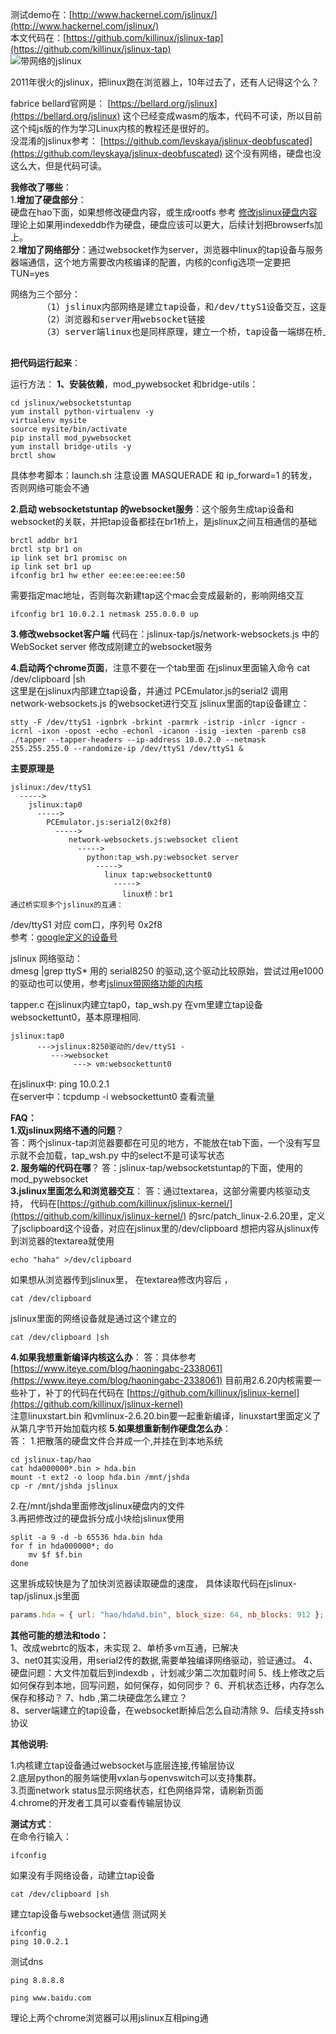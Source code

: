 
测试demo在：[http://www.hackernel.com/jslinux/](http://www.hackernel.com/jslinux/)    
本文代码在：[https://github.com/killinux/jslinux-tap](https://github.com/killinux/jslinux-tap)  
![带网络的jslinux](https://img-blog.csdnimg.cn/20200624031118211.png?x-oss-process=image/watermark,type_ZmFuZ3poZW5naGVpdGk,shadow_10,text_aHR0cHM6Ly9ibG9nLmNzZG4ubmV0L2xlYWZyZW5jaGxlYWY=,size_16,color_FFFFFF,t_70#pic_center)

2011年很火的jslinux，把linux跑在浏览器上，10年过去了，还有人记得这个么？

fabrice bellard官网是： [https://bellard.org/jslinux](https://bellard.org/jslinux) 这个已经变成wasm的版本，代码不可读，所以目前这个纯js版的作为学习Linux内核的教程还是很好的。  
没混淆的jslinux参考： [https://github.com/levskaya/jslinux-deobfuscated](https://github.com/levskaya/jslinux-deobfuscated)
 这个没有网络，硬盘也没这么大，但是代码可读。 
 
 
**我修改了哪些**：  
1.**增加了硬盘部分**：  
硬盘在hao下面，如果想修改硬盘内容，或生成rootfs 参考 [修改jslinux硬盘内容](https://www.iteye.com/blog/haoningabc-2240076)  
理论上如果用indexeddb作为硬盘，硬盘应该可以更大，后续计划把browserfs加上。  
2.**增加了网络部分**：通过websocket作为server，浏览器中linux的tap设备与服务器端通信，这个地方需要改内核编译的配置，内核的config选项一定要把TUN=yes  
<pre>
网络为三个部分：  
      （1）jslinux内部网络是建立tap设备，和/dev/ttyS1设备交互，这是jslinux和浏览器交互的部分  ，类似/dev/clipboard 和浏览器上的textare交互  ,建立tap设备的代码为 [tap代码链接](https://www.iteye.com/blog/haoningabc-2436305)
      （2）浏览器和server用websocket链接    
      （3）server端linux也是同样原理，建立一个桥，tap设备一端绑在桥上，一端连在websocket上  
 </pre>


**把代码运行起来**：

运行方法：
**1、安装依赖**，mod_pywebsocket 和bridge-utils：
```shell
cd jslinux/websocketstuntap
yum install python-virtualenv -y
virtualenv mysite
source mysite/bin/activate
pip install mod_pywebsocket
yum install bridge-utils -y
brctl show
```
具体参考脚本：launch.sh
注意设置 MASQUERADE 和 ip_forward=1 的转发，否则网络可能会不通

**2.启动 websocketstuntap 的websocket服务**：这个服务生成tap设备和websocket的关联，并把tap设备都挂在br1桥上，是jslinux之间互相通信的基础
```shell
brctl addbr br1
brctl stp br1 on
ip link set br1 promisc on
ip link set br1 up
ifconfig br1 hw ether ee:ee:ee:ee:ee:50
```
需要指定mac地址，否则每次新建tap这个mac会变成最新的，影响网络交互
```shell
ifconfig br1 10.0.2.1 netmask 255.0.0.0 up
```
**3.修改websocket客户端**
代码在：jslinux-tap/js/network-websockets.js
中的WebSocket server 修改成刚建立的websocket服务

**4.启动两个chrome页面**，注意不要在一个tab里面
在jslinux里面输入命令 cat /dev/clipboard |sh  
这里是在jslinux内部建立tap设备，并通过 PCEmulator.js的serial2  调用network-websockets.js 的websocket进行交互
jslinux里面的tap设备建立：
```shell
stty -F /dev/ttyS1 -ignbrk -brkint -parmrk -istrip -inlcr -igncr -icrnl -ixon -opost -echo -echonl -icanon -isig -iexten -parenb cs8
./tapper --tapper-headers --ip-address 10.0.2.0 --netmask 255.255.255.0 --randomize-ip /dev/ttyS1 /dev/ttyS1 &
```


**主要原理是**
```shell
jslinux:/dev/ttyS1
  ----->
    jslinux:tap0
      ----->
        PCEmulator.js:serial2(0x2f8)
          ----->
             network-websockets.js:websocket client
               ----->
                 python:tap_wsh.py:websocket server
                   ----->
                     linux tap:websockettunt0 
                       ----->
                         linux桥：br1
通过桥实现多个jslinux的互通：
```


/dev/ttyS1 对应 com口，序列号 0x2f8  
参考：[google定义的设备号](https://books.google.com.hk/books?id=u7ZVYFu50hkC&pg=PA719&lpg=PA719&dq=0x2f8%20/dev/ttyS1&source=bl&ots=IZRjCKGEGa&sig=ACfU3U0DNRadlUsVJejKNXo1m_5pYm8E3Q&hl=zh-CN&sa=X&redir_esc=y&sourceid=cndr#v=onepage&q=0x2f8&f=false)

jslinux 网络驱动：  
dmesg |grep ttyS* 
用的 serial8250 的驱动,这个驱动比较原始，尝试过用e1000的驱动也可以使用，参考[jslinux带网络功能的内核](https://www.iteye.com/blog/haoningabc-2338061)  

tapper.c 在jslinux内建立tap0，tap_wsh.py 在vm里建立tap设备websockettunt0，基本原理相同.  
```shell
jslinux:tap0
      --->jslinux:8250驱动的/dev/ttyS1 -
         --->websocket
              ---> vm:websockettunt0
```

在jslinux中:   ping 10.0.2.1  
在server中：tcpdump -i websockettunt0   查看流量  


**FAQ：**    
**1.双jslinux网络不通的问题**？  
答：两个jslinux-tap浏览器要都在可见的地方，不能放在tab下面，一个没有写显示就不会加载，tap_wsh.py 中的select不是可读写状态  
**2. 服务端的代码在哪**？
答：jslinux-tap/websocketstuntap的下面，使用的mod_pywebsocket  
**3.jslinux里面怎么和浏览器交互**： 
答：通过textarea，这部分需要内核驱动支持，
代码在[https://github.com/killinux/jslinux-kernel/](https://github.com/killinux/jslinux-kernel/) 的src/patch_linux-2.6.20里，定义了jsclipboard这个设备，对应在jslinux里的/dev/clipboard
想把内容从jslinux传到浏览器的textarea就使用
```shell
echo "haha" >/dev/clipboard
```
如果想从浏览器传到jslinux里，
在textarea修改内容后 ，
```shell
cat /dev/clipboard
```
jslinux里面的网络设备就是通过这个建立的
```shell
cat /dev/clipboard |sh
```
**4.如果我想重新编译内核这么办**：
答：具体参考 [https://www.iteye.com/blog/haoningabc-2338061](https://www.iteye.com/blog/haoningabc-2338061)
目前用2.6.20内核需要一些补丁，补丁的代码在代码在 [https://github.com/killinux/jslinux-kernel](https://github.com/killinux/jslinux-kernel)  
注意linuxstart.bin 和vmlinux-2.6.20.bin要一起重新编译，linuxstart里面定义了从第几字节开始加载内核
**5.如果想重新制作硬盘怎么办**：  
答：
1.把散落的硬盘文件合并成一个,并挂在到本地系统  
```shell
cd jslinux-tap/hao
cat hda000000*.bin > hda.bin  
mount -t ext2 -o loop hda.bin /mnt/jshda  
cp -r /mnt/jshda jslinux 
```
2.在/mnt/jshda里面修改jslinux硬盘内的文件  
3.再把修改过的硬盘拆分成小块给jslinux使用
```shell
split -a 9 -d -b 65536 hda.bin hda      
for f in hda000000*; do      
    mv $f $f.bin      
done 
```
这里拆成较快是为了加快浏览器读取硬盘的速度，
具体读取代码在jslinux-tap/jslinux.js里面
```javascript
params.hda = { url: "hao/hda%d.bin", block_size: 64, nb_blocks: 912 };
```



**其他可能的想法和todo：**  
1、改成webrtc的版本，未实现
2、单桥多vm互通，已解决  
3、net0其实没用，用serial2传的数据,需要单独编译网络驱动，验证通过。
4、硬盘问题：大文件加载后到indexdb  ，计划减少第二次加载时间
5、线上修改之后如何保存到本地，回写问题，如何保存，如何同步？ 
6、开机状态迁移，内存怎么保存和移动？ 
7、hdb ,第二块硬盘怎么建立？  
8、server端建立的tap设备，在websocket断掉后怎么自动清除 
9、后续支持ssh协议


**其他说明:**

1.内核建立tap设备通过websocket与底层连接,传输层协议   
2.底层python的服务端使用vxlan与openvswitch可以支持集群。   
3.页面network status显示网络状态，红色网络异常，请刷新页面  
4.chrome的开发者工具可以查看传输层协议 

**测试方式**：  
在命令行输入：  
```shell 
ifconfig  
```
如果没有手网络设备，动建立tap设备  
```shell
cat /dev/clipboard |sh  
```
建立tap设备与websocket通信 
测试网关  
```shell
ifconfig  
ping 10.0.2.1  
```
测试dns  
```shell
ping 8.8.8.8  

ping www.baidu.com
```
理论上两个chrome浏览器可以用jslinux互相ping通
